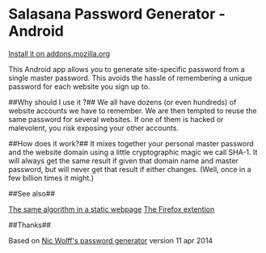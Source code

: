 Salasana Password Generator - Android
==================

[Install it on addons.mozilla.org](https://addons.mozilla.org/fr/firefox/addon/domain-password-generator/)

This Android app allows you to generate site-specific password from a single master password. This avoids the hassle of remembering a unique password for each website you sign up to.

##Why should I use it ?##
We all have dozens (or even hundreds) of website accounts we have to remember. We are then tempted to reuse the same password for several websites. If one of them is hacked or malevolent, you risk exposing your other accounts.

##How does it work?##
It mixes  together your personal master password and the website domain using a little cryptographic magic we call SHA-1. It will always get the same result if given that domain name and master password, but will never get that result if either changes. (Well, once in a few billion times it might.)

##See also##

[The same algorithm in a static webpage](https://github.com/xvello/password-generator)
[The Firefox extention](https://github.com/xvello/moz-password-generator)


##Thanks##

Based on [Nic Wolff's password generator](http://angel.net/~nic/passwd.current.html) version 11 apr 2014
